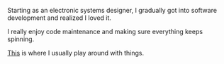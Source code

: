 Starting as an electronic systems designer, I gradually got into software development and realized I loved it.

I really enjoy code maintenance and making sure everything keeps spinning.

[This](https://ndelucca.github.io) is where I usually play around with things.
